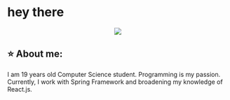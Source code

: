 # hey there

<div align=center>
  <img src="https://media.giphy.com/media/JqmupuTVZYaQX5s094/giphy.gif"/>
</div>

## :star: About me:
I am 19 years old Computer Science student. Programming is my passion. Currently, I work with Spring Framework and broadening my knowledge of React.js.






